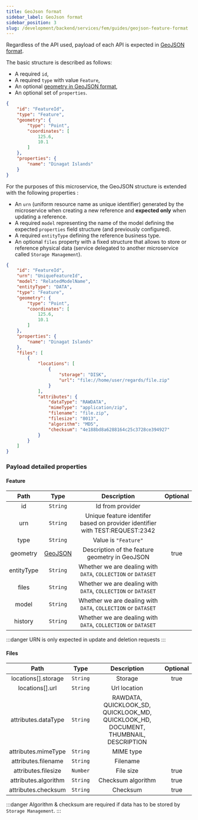 ```yaml
---
title: GeoJson format
sidebar_label: GeoJson format
sidebar_position: 3
slug: /development/backend/services/fem/guides/geojson-feature-format
---
```



Regardless of the API used, payload of each API is expected in [GeoJSON format](https://geojson.org/).

The basic structure is described as follows:

* A required `id`,
* A required `type` with value `Feature`,
* An optional [geometry in GeoJSON format](https://tools.ietf.org/html/rfc7946#section-3.1),
* An optional set of `properties`.

```json
{
    "id": "FeatureId",
    "type": "Feature",
    "geometry": {
        "type": "Point",
        "coordinates": [
            125.6,
            10.1
        ]
    },
    "properties": {
        "name": "Dinagat Islands"
    }
}
```

For the purposes of this microservice, the GeoJSON structure is extended with the following properties :

* An `urn` (uniform resource name as unique identifier) generated by the microservice when creating a new reference and **expected only** when updating a reference.
* A required `model` representing the name of the model defining the expected `properties` field structure (and previously configured).
* A required `entityType` defining the reference business type.
* An optional `files` property with a fixed structure that allows to store or reference physical data (service delegated to another microservice called `Storage Management`).

```json
{
    "id": "FeatureId",
    "urn": "UniqueFeatureId",
    "model": "RelatedModelName",
    "entityType": "DATA",
    "type": "Feature",
    "geometry": {
        "type": "Point",
        "coordinates": [
            125.6,
            10.1
        ]
    },
    "properties": {
        "name": "Dinagat Islands"
    },
    "files": [
        {
            "locations": [
                {
                    "storage": "DISK",
                    "url": "file://home/user/regards/file.zip"
                }
            ],
            "attributes": {
                "dataType": "RAWDATA",
                "mimeType": "application/zip",
                "filename": "file.zip",
                "filesize": "8013",
                "algorithm": "MD5",
                "checksum": "4e188bd8a6288164c25c3728ce394927"
            }
        }
    ]
}
```

### Payload detailed properties

#### Feature

|    Path    |              Type               |                                 Description                                  | Optional |
|:----------:|:-------------------------------:|:----------------------------------------------------------------------------:|:--------:|
|     id     |            `String`             |                               Id from provider                               |          |
|    urn     |            `String`             | Unique feature identifer based on provider identifier with TEST:REQUEST:2342 |          |
|    type    |            `String`             |                             Value is `"Feature"`                             |          |
|  geometry  | [GeoJSON](https://geojson.org/) |                Description of the feature geometry in GeoJSON                |   true   |
| entityType |            `String`             |        Whether we are dealing with `DATA`, `COLLECTION` or `DATASET`         |          | 
|   files    |            `String`             |        Whether we are dealing with `DATA`, `COLLECTION` or `DATASET`         |          | 
|   model    |            `String`             |        Whether we are dealing with `DATA`, `COLLECTION` or `DATASET`         |          | 
|  history   |            `String`             |        Whether we are dealing with `DATA`, `COLLECTION` or `DATASET`         |          | 


:::danger
URN is only expected in update and deletion requests
:::

#### Files

|         Path         |   Type   |                                     Description                                     | Optional |
|:--------------------:|:--------:|:-----------------------------------------------------------------------------------:|:--------:|
| locations[].storage  | `String` |                                       Storage                                       |   true   |
|   locations[].url    | `String` |                                    Url location                                     |          |
| attributes.dataType  | `String` | RAWDATA, QUICKLOOK_SD, QUICKLOOK_MD, QUICKLOOK_HD, DOCUMENT, THUMBNAIL, DESCRIPTION |          |
| attributes.mimeType  | `String` |                                      MIME type                                      |          |
| attributes.filename  | `String` |                                      Filename                                       |          |
| attributes.filesize  | `Number` |                                      File size                                      |   true   |
| attributes.algorithm | `String` |                                 Checksum algorithm                                  |   true   |
| attributes.checksum  | `String` |                                      Checksum                                       |   true   |


:::danger
Algorithm & checksum are required if data has to be stored by `Storage Management`.
:::

<a name="metadatappt"></a>